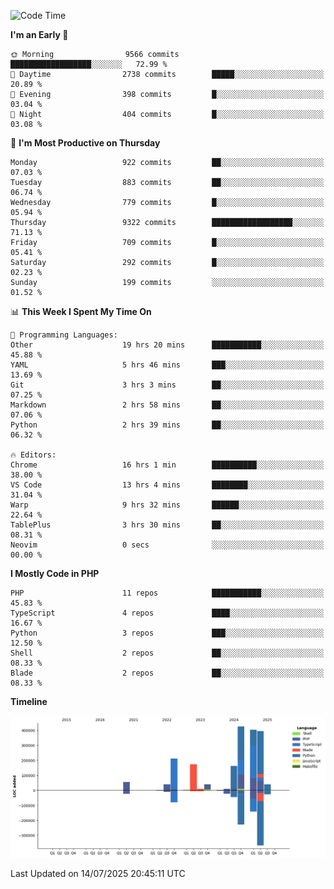 <!--START_SECTION:waka-->
![Code Time](http://img.shields.io/badge/Code%20Time-3%2C818%20hrs%2027%20mins-blue)

**I'm an Early 🐤** 

```text
🌞 Morning                9566 commits        ██████████████████░░░░░░░   72.99 % 
🌆 Daytime                2738 commits        █████░░░░░░░░░░░░░░░░░░░░   20.89 % 
🌃 Evening                398 commits         █░░░░░░░░░░░░░░░░░░░░░░░░   03.04 % 
🌙 Night                  404 commits         █░░░░░░░░░░░░░░░░░░░░░░░░   03.08 % 
```
📅 **I'm Most Productive on Thursday** 

```text
Monday                   922 commits         ██░░░░░░░░░░░░░░░░░░░░░░░   07.03 % 
Tuesday                  883 commits         ██░░░░░░░░░░░░░░░░░░░░░░░   06.74 % 
Wednesday                779 commits         █░░░░░░░░░░░░░░░░░░░░░░░░   05.94 % 
Thursday                 9322 commits        ██████████████████░░░░░░░   71.13 % 
Friday                   709 commits         █░░░░░░░░░░░░░░░░░░░░░░░░   05.41 % 
Saturday                 292 commits         █░░░░░░░░░░░░░░░░░░░░░░░░   02.23 % 
Sunday                   199 commits         ░░░░░░░░░░░░░░░░░░░░░░░░░   01.52 % 
```


📊 **This Week I Spent My Time On** 

```text
💬 Programming Languages: 
Other                    19 hrs 20 mins      ███████████░░░░░░░░░░░░░░   45.88 % 
YAML                     5 hrs 46 mins       ███░░░░░░░░░░░░░░░░░░░░░░   13.69 % 
Git                      3 hrs 3 mins        ██░░░░░░░░░░░░░░░░░░░░░░░   07.25 % 
Markdown                 2 hrs 58 mins       ██░░░░░░░░░░░░░░░░░░░░░░░   07.06 % 
Python                   2 hrs 39 mins       ██░░░░░░░░░░░░░░░░░░░░░░░   06.32 % 

🔥 Editors: 
Chrome                   16 hrs 1 min        ██████████░░░░░░░░░░░░░░░   38.00 % 
VS Code                  13 hrs 4 mins       ████████░░░░░░░░░░░░░░░░░   31.04 % 
Warp                     9 hrs 32 mins       ██████░░░░░░░░░░░░░░░░░░░   22.64 % 
TablePlus                3 hrs 30 mins       ██░░░░░░░░░░░░░░░░░░░░░░░   08.31 % 
Neovim                   0 secs              ░░░░░░░░░░░░░░░░░░░░░░░░░   00.00 % 
```

**I Mostly Code in PHP** 

```text
PHP                      11 repos            ███████████░░░░░░░░░░░░░░   45.83 % 
TypeScript               4 repos             ████░░░░░░░░░░░░░░░░░░░░░   16.67 % 
Python                   3 repos             ███░░░░░░░░░░░░░░░░░░░░░░   12.50 % 
Shell                    2 repos             ██░░░░░░░░░░░░░░░░░░░░░░░   08.33 % 
Blade                    2 repos             ██░░░░░░░░░░░░░░░░░░░░░░░   08.33 % 
```



**Timeline**

![Lines of Code chart](https://raw.githubusercontent.com/abrahamgreyson/abrahamgreyson/main/assets/bar_graph.png)


 Last Updated on 14/07/2025 20:45:11 UTC
<!--END_SECTION:waka-->

